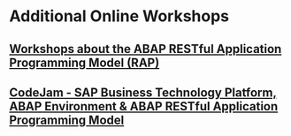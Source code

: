 # Additional Online Workshops

## [Workshops about the ABAP RESTful Application Programming Model (RAP)](https://github.com/SAP-samples/abap-platform-rap-workshops)

## [CodeJam - SAP Business Technology Platform, ABAP Environment & ABAP RESTful Application Programming Model](https://github.com/SAP-samples/abap-exercises-codejam)
